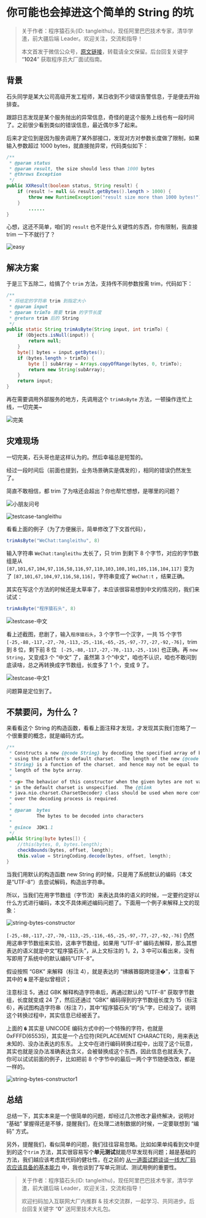 # 你可能也会掉进这个简单的 String 的坑

>关于作者：程序猿石头(ID: tangleithu)，现任阿里巴巴技术专家，清华学渣，前大疆后端 Leader。欢迎关注，交流和指导！
>
>本文首发于微信公众号，[原文链接](https://mp.weixin.qq.com/s?__biz=MzI3OTUzMzcwNw==&mid=2247490188&idx=1&sn=19c2259724a855cdfac48855a870368d&chksm=eb471b68dc30927eb17b1e5a999eebe808084a9f3aa64d3041f73dd3a8327ccc1d84353cf51f&token=105401824&lang=zh_CN#rd)，转载请全文保留。后台回复关键字 “**1024**” 获取程序员大厂面试指南。



## 背景

石头同学是某大公司高级开发工程师，某日收到不少错误告警信息，于是便去开始排查。

跟踪日志发现是某个服务抛出的异常信息，奇怪的是这个服务上线也有一段时间了。之前很少看到类似的错误信息，最近偶尔多了起来。

后来才定位到是因为服务调用了某外部接口，发现对方对参数长度做了限制，如果输入参数超过 1000 bytes，就直接抛异常，代码类似如下：

```java
/**
 * @param status
 * @param result, the size should less than 1000 bytes
 * @throws Exception
 */
public XXResult(boolean status, String result) {
    if (result != null && result.getBytes().length > 1000) {
        throw new RuntimeException("result size more than 1000 bytes!");
    }
		......
}
```

心想，这还不简单，咱们的 `result` 也不是什么关键性的东西，你有限制，我直接 trim 一下不就行了？

![easy](/resources/constuct-of-string-is-not-easy/easy.png)

## 解决方案

于是三下五除二，给搞了个 `trim` 方法，支持传不同参数按需 trim，代码如下：

```java
/**
 * 将给定的字符串 trim 到指定大小
 * @param input
 * @param trimTo 需要 trim 的字节长度
 * @return trim 后的 String
 */
public static String trimAsByte(String input, int trimTo) {
    if (Objects.isNull(input)) {
        return null;
    }
    byte[] bytes = input.getBytes();
    if (bytes.length > trimTo) {
        byte [] subArray = Arrays.copyOfRange(bytes, 0, trimTo);
        return new String(subArray);
    }
    return input;
}
```

再在需要调用外部服务的地方，先调用这个 `trimAsByte` 方法，一顿操作连忙上线，一切完美~

![完美](/resources/constuct-of-string-is-not-easy/完美.jpeg)

## 灾难现场

一切完美，石头哥也是这样认为的。然后幸福总是短暂的。 

经过一段时间后（前面也提到，业务场景确实是偶发的），相同的错误仍然发生了。

简直不敢相信，都 trim 了为啥还会超出？你也帮忙想想，是哪里的问题？

![小朋友问号](/resources/constuct-of-string-is-not-easy/小朋友问号.jpeg)

![testcase-tangleithu](/resources/constuct-of-string-is-not-easy/testcase-tangleithu.png)

看看上面的例子（为了方便展示，简单修改了下文首代码），

```java
trimAsByte("WeChat:tangleithu", 8)
```

输入字符串 `WeChat:tangleithu` 太长了，只 trim 到剩下 8 个字节，对应的字节数组是从 `[87,101,67,104,97,116,58,116,97,110,103,108,101,105,116,104,117]` 变为了 `[87,101,67,104,97,116,58,116]`，字符串变成了 `WeChat:t` ，结果正确。

其实在写这个方法的时候还是太草率了，本应该很容易想到中文的情况的，我们来试试：

```java
trimAsByte("程序猿石头", 8)
```

![testcase-中文](/Users/tanglei/github/hexo.tanglei.name/source/resources/constuct-of-string-is-not-easy/testcase-中文.png)

看上述截图，悲剧了，输入`程序猿石头`，3 个字节一个汉字，一共 15 个字节 `[-25,-88,-117,-27,-70,-113,-25,-116,-65,-25,-97,-77,-27,-92,-76]`，trim 到 8 位，剩下前 8 位 ` [-25,-88,-117,-27,-70,-113,-25,-116]` 也正确。再 `new String`，又变成3 个 “中文” 了，虽然第 3 个“中文”，咱也不认识，咱也不敢问到底读啥，总之再转换成字节数组，长度多了 1 个，变成 9 了。

![testcase-中文1](/resources/constuct-of-string-is-not-easy/testcase-中文1.png)

问题算是定位到了。

## 不禁要问，为什么？

来看看这个 String 的构造函数，看看上面注释才发现，才发现其实我们忽略了一个很重要的概念，就是编码方式。

```java
/**
 * Constructs a new {@code String} by decoding the specified array of bytes
 * using the platform's default charset.  The length of the new {@code
 * String} is a function of the charset, and hence may not be equal to the
 * length of the byte array.
 *
 * <p> The behavior of this constructor when the given bytes are not valid
 * in the default charset is unspecified.  The {@link
 * java.nio.charset.CharsetDecoder} class should be used when more control
 * over the decoding process is required.
 *
 * @param  bytes
 *         The bytes to be decoded into characters
 *
 * @since  JDK1.1
 */
public String(byte bytes[]) {
    //this(bytes, 0, bytes.length);
    checkBounds(bytes, offset, length);
    this.value = StringCoding.decode(bytes, offset, length);
}
```

当我们用默认的构造函数 new String 的时候，只是用了系统默认的编码（本文是“UTF-8”）去尝试解码，构造出字符串。

所以，当我们在用字节数组（字节流）来表达具体的语义的时候，一定要约定好以什么方式进行编码，本文不具体阐述编码问题了。下面用一个例子来解释上文的现象：

![string-bytes-constructor](/resources/constuct-of-string-is-not-easy/string-bytes-constructor.png)

 `[-25,-88,-117,-27,-70,-113,-25,-116,-65,-25,-97,-77,-27,-92,-76]` 仍然用这串字节数组来实验，这串字节数组，如果用 “UTF-8” 编码去解释，那么其想表达的语义就是中文“程序猿石头”，从上文标注的 1，2，3 中可以看出来，没有写即用了系统中的默认编码“UTF-8”。

假设按照 “GBK” 来解释（标注 4），就是表达的 “绋嬪簭鐚跨煶澶�”，注意看下其中的 `�` 是不是似曾相识；

注意标注 5，通过 GBK 解释构造字符串后，再通过默认的 “UTF-8” 获取字节数组，长度就变成 24 了，然后还通过 “GBK” 编码得到的字节数组长度为 15（标注 6），再试图构造字符串（标注 7），其中“程序猿石头”的“头”字，已经没了。说明这个转换过程中，其实信息已经被丢了。

上面的 `�` 其实是 UNICODE 编码方式中的一个特殊的字符，也就是 0xFFFD(65535)，其实是一个占位符(REPLACEMENT CHARACTER)，用来表达未知的、没办法表达的东东。 上文中在进行编码转换过程中，出现了这个玩意，其实也就是没办法准确表达含义，会被替换成这个东西，因此信息也就丢失了。 你可以试试前面的例子，比如把前 8 个字节中的最后一两个字节随便改改，都是一样的。 

![string-bytes-constructor1](/resources/constuct-of-string-is-not-easy/string-bytes-constructor-1.png)



## 总结

总结一下，其实本来是一个很简单的问题，却经过几次修改才最终解决，说明对 “基础” 掌握得还是不够，提醒我们，在处理二进制数据的时候，一定要联想到 “编码” 方式。

另外，提醒我们，看似简单的问题，我们往往容易忽略。比如如果单纯看到文中提到的这个`trim` 方法，其实很容易写个**单元测试**就能尽早发现有问题；越是基础的方法，我们越应该考虑其代码的健壮性，在之前的 [从一道面试题谈谈一线大厂码农应该具备的基本能力](https://mp.weixin.qq.com/s?__biz=MzI3OTUzMzcwNw==&mid=2247484698&idx=1&sn=03cc4636e7ee7364a85788a98809cc03&chksm=eb4704fedc308de8efd48ab9aed4fd1ddee5665d8e76d0d3767c1f704eac8b15a83e450a08f1&token=1702436273&lang=zh_CN#rd) 中，我也谈到了写单元测试、测试用例的重要性。 

> 关于作者：程序猿石头(ID: tangleithu)，现任阿里巴巴技术专家，清华学渣，前大疆后端 Leader，欢迎关注，交流和指导！
>
> 欢迎扫码加入互联网大厂内推群 & 技术交流群，一起学习、共同进步。后台回复关键字 “**0**” 送阿里技术大礼包。

